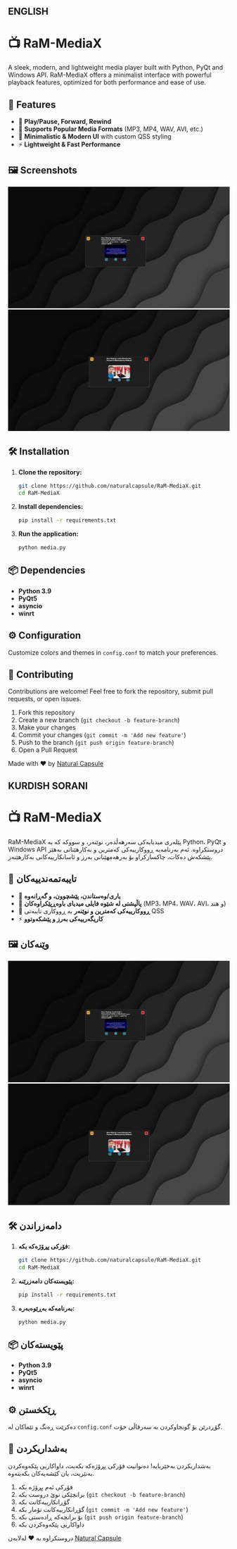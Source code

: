 ## ENGLISH

# 📺 RaM-MediaX

A sleek, modern, and lightweight media player built with Python, PyQt and Windows API. RaM-MediaX offers a minimalist interface with powerful playback features, optimized for both performance and ease of use.

## 🚀 Features

- 🎵 **Play/Pause, Forward, Rewind**
- 📂 **Supports Popular Media Formats** (MP3, MP4, WAV, AVI, etc.)
- 🔲 **Minimalistic & Modern UI** with custom QSS styling
- ⚡ **Lightweight & Fast Performance**

## 🖼️ Screenshots

![Main Interface](app_images/image1.PNG)
![Main Interface](app_images/image2.PNG)

## 🛠️ Installation

1. **Clone the repository:**
   ```bash
   git clone https://github.com/naturalcapsule/RaM-MediaX.git
   cd RaM-MediaX
   ```

2. **Install dependencies:**
   ```bash
   pip install -r requirements.txt
   ```

3. **Run the application:**
   ```bash
   python media.py
   ```

## 📦 Dependencies

- **Python 3.9**
- **PyQt5**
- **asyncio**
- **winrt**

## ⚙️ Configuration

Customize colors and themes in `config.conf` to match your preferences.

## 🤝 Contributing

Contributions are welcome! Feel free to fork the repository, submit pull requests, or open issues.

1. Fork this repository
2. Create a new branch (`git checkout -b feature-branch`)
3. Make your changes
4. Commit your changes (`git commit -m 'Add new feature'`)
5. Push to the branch (`git push origin feature-branch`)
6. Open a Pull Request

Made with ❤️ by [Natural Capsule](https://github.com/naturalcapsule)


## KURDISH SORANI

# 📺 RaM-MediaX

RaM-MediaX پێلەری میدیایەکی سەرهەڵدەر، نوێنەر، و سووکە کە بە Python، PyQt و Windows API دروستکراوە. ئەم بەرنامەیە ڕووکارییەکی کەمترین و بەکارھێنانی بەهێز پێشکەش دەکات، چاکسازکراو بۆ بەرهەمھێنانی بەرز و ئاسانکارییەکانی بەکارهێنەر.

## 🚀 تایبەتمەندییەکان

- 🎵 **یاری/وەستاندن، پێشچوون، و گەڕانەوە**
- 📂 **پاڵپشتی لە شێوە فایلی میدیای باوەڕپێکراوەکان** (MP3، MP4، WAV، AVI، و هتد)
- 🔲 **ڕووکارییەکی کەمترین و نوێنەر** بە ڕووکاری تایبەتی QSS
- ⚡ **کاریگەرییەکی بەرز و پێشکەوتوو**

## 🖼️ وێنەکان

![ڕووکاری سەرەکی](app_images/image1.PNG)
![ڕووکاری سەرەکی](app_images/image2.PNG)

## 🛠️ دامەزراندن

1. **فۆرکی پڕۆژەکە بکە:**
   ```bash
   git clone https://github.com/naturalcapsule/RaM-MediaX.git
   cd RaM-MediaX
   ```

2. **پێویستەکان دامەزرێنە:**
   ```bash
   pip install -r requirements.txt
   ```

3. **بەرنامەکە بەڕێوەبەرە:**
   ```bash
   python media.py
   ```

## 📦 پێویستەکان

- **Python 3.9**
- **PyQt5**
- **asyncio**
- **winrt**

## ⚙️ ڕێکخستن

دەکرێت ڕەنگ و تێماکان لە `config.conf` گۆڕدرێن بۆ گونجاوکردن بە سەرقاڵی خۆت.

## 🤝 بەشداریکردن

بەشداریکردن بەخێربایە! دەتوانیت فۆرکی پڕۆژەکە بکەیت، داواکاریی پێکەوەکردن بەنێریت، یان کێشەیەکان بکەیتەوە.

1. فۆرکی ئەم پڕۆژە بکە
2. برانچێکی نوێ دروست بکە (`git checkout -b feature-branch`)
3. گۆڕانکارییەکانت بکە
4. گۆڕانکارییەکانت تۆمار بکە (`git commit -m 'Add new feature'`)
5. بۆ برانچەکە ڕادەستی بکە (`git push origin feature-branch`)
6. داواکاریی پێکەوەکردن بکە

دروستکراوە بە ❤️ لەلایەن [Natural Capsule](https://github.com/naturalcapsule)

